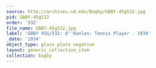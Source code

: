 ```yaml
---
source: http://archives.nd.edu/Bagby/GBBY-45g532.jpg
pid: GBBY-45g532
order: '532'
file_name: GBBY-45g532.jpg
label: 'GBBY 45G/532: O''Hanlon: Tennis Player - 1934'
_date: '1934'
object_type: glass plate negative
layout: generic_collection_item
collection: bagby
---
```

